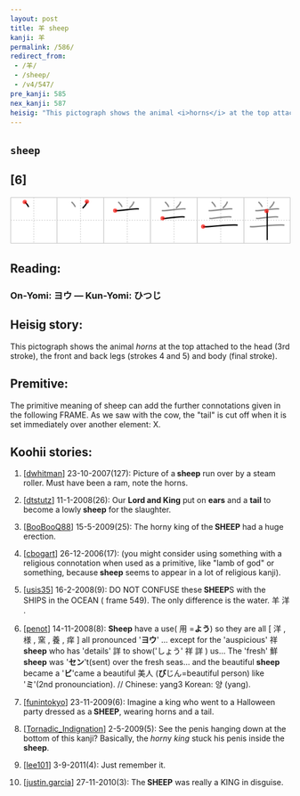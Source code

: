 ```yaml
---
layout: post
title: 羊 sheep
kanji: 羊
permalink: /586/
redirect_from:
 - /羊/
 - /sheep/
 - /v4/547/
pre_kanji: 585
nex_kanji: 587
heisig: "This pictograph shows the animal <i>horns</i> at the top attached to the head (3rd stroke), the front and back legs (strokes 4 and 5) and body (final stroke). The primitive meaning of sheep can add the further connotations given in the following FRAME. As we saw with the cow, the &quot;tail&quot; is cut off when it is set immediately over another element: X."
---
```


## `sheep`

## [6]

<div class="stroke"><img src="../images/E7BE8A.png" /></div>

## Reading:

### On-Yomi: ヨウ &mdash; Kun-Yomi: ひつじ

## Heisig story:

This pictograph shows the animal <i>horns</i> at the top attached to the head (3rd stroke), the front and back legs (strokes 4 and 5) and body (final stroke).

## Premitive:

The primitive meaning of sheep can add the further connotations given in the following FRAME. As we saw with the cow, the &quot;tail&quot; is cut off when it is set immediately over another element: X.

## Koohii stories:

1) [<a href="http://kanji.koohii.com/profile/dwhitman">dwhitman</a>] 23-10-2007(127): Picture of a<strong> sheep</strong> run over by a steam roller. Must have been a ram, note the horns.

2) [<a href="http://kanji.koohii.com/profile/dtstutz">dtstutz</a>] 11-1-2008(26): Our <strong>Lord and King</strong> put on <strong>ears</strong> and a <strong>tail</strong> to become a lowly<strong> sheep</strong> for the slaughter.

3) [<a href="http://kanji.koohii.com/profile/BooBooQ88">BooBooQ88</a>] 15-5-2009(25): The horny king of the<strong> SHEEP</strong> had a huge erection.

4) [<a href="http://kanji.koohii.com/profile/cbogart">cbogart</a>] 26-12-2006(17): (you might consider using something with a religious connotation when used as a primitive, like &quot;lamb of god&quot; or something, because<strong> sheep</strong> seems to appear in a lot of religious kanji).

5) [<a href="http://kanji.koohii.com/profile/usis35">usis35</a>] 16-2-2008(9): DO NOT CONFUSE these<strong> SHEEP</strong>S with the SHIPS in the OCEAN ( frame 549). The only difference is the water. 羊 洋 .

6) [<a href="http://kanji.koohii.com/profile/penot">penot</a>] 14-11-2008(8): <strong>Sheep</strong> have a use( 用 =<strong>よう</strong>) so they are all [ 洋 , 様 , 窯 , 養 , 痒 ] all pronounced &#039;<strong>ヨウ</strong>&#039; ... except for the &#039;auspicious&#039; 祥 <strong>sheep</strong> who has &#039;details&#039; 詳 to show(&#039;しょう&#039; 祥 詳 ) us... The &#039;fresh&#039; 鮮 <strong>sheep</strong> was &#039;<strong>セン</strong>&#039;t(sent) over the fresh seas... and the beautiful <strong>sheep</strong> became a &#039;<strong>ビ</strong>&#039;came a beautiful 美人 (<strong>び</strong>じん=beautiful person) like &#039;<strong>ミ</strong>&#039;(2nd pronounciation). // Chinese: yang3 Korean: 양 (yang).

7) [<a href="http://kanji.koohii.com/profile/funintokyo">funintokyo</a>] 23-11-2009(6): Imagine a king who went to a Halloween party dressed as a<strong> SHEEP</strong>, wearing horns and a tail.

8) [<a href="http://kanji.koohii.com/profile/Tornadic_Indignation">Tornadic_Indignation</a>] 2-5-2009(5): See the penis hanging down at the bottom of this kanji? Basically, the <em>horn</em>y <em>king</em> stuck his penis inside the <strong>sheep</strong>.

9) [<a href="http://kanji.koohii.com/profile/lee101">lee101</a>] 3-9-2011(4): Just remember it.

10) [<a href="http://kanji.koohii.com/profile/justin.garcia">justin.garcia</a>] 27-11-2010(3): The<strong> SHEEP</strong> was really a KING in disguise.
